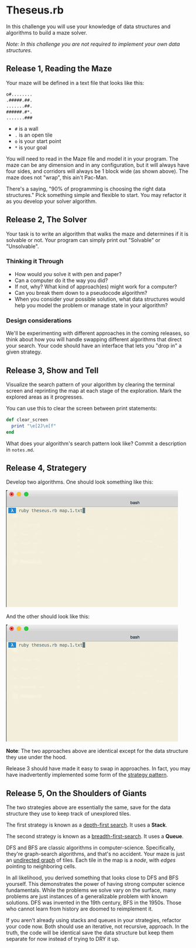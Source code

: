 # Theseus.rb

In this challenge you will use your knowledge of data structures and algorithms to build a maze solver.

*Note: In this challenge you are not required to implement your own data structures.*

## Release 1, Reading the Maze

Your maze will be defined in a text file that looks like this:

```
o#........
.#####.##.
.......##.
######.#*.
.......###
```

 * `#` is a wall
 * `.` is an open tile
 * `o` is your start point
 * `*` is your goal

You will need to read in the Maze file and model it in your program. The maze can be any dimension and in any configuration, but it will always have four sides, and corridors will always be 1 block wide (as shown above). The maze does not "wrap", this ain't Pac-Man.

There's a saying, "90% of programming is choosing the right data structures." Pick something simple and flexible to start. You may refactor it as you develop your solver algorithm.

## Release 2, The Solver

Your task is to write an algorithm that walks the maze and determines if it is solvable or not. Your program can simply print out "Solvable" or "Unsolvable".

### Thinking it Through

 * How would _you_ solve it with pen and paper?
 * Can a computer do it the way you did?
 * If not, why? What kind of approach(es) might work for a computer?
 * Can you break them down to a pseudocode algorithm?
 * When you consider your possible solution, what data structures would help you model the problem or manage state in your algorithm?

### Design considerations

We'll be experimenting with different approaches in the coming releases, so think about how you will handle swapping different algorithms that direct your search. Your code should have an interface that lets you "drop in" a given strategy.

## Release 3, Show and Tell

Visualize the search pattern of your algorithm by clearing the terminal screen and reprinting the map at each stage of the exploration. Mark the explored areas as it progresses.

You can use this to clear the screen between print statements:

```ruby
def clear_screen
  print "\e[2J\e[f"
end
```

What does your algorithm's search pattern look like? Commit a description in `notes.md`.


## Release 4, Strategery
Develop two algorithms. One should look something like this:

![](assets/dfs.gif)

And the other should look like this:

![](assets/bfs.gif)

**Note**: The two approaches above are identical except for the data structure they use under the hood.

Release 3 should have made it easy to swap in approaches. In fact, you may have inadvertently implemented some form of the [strategy pattern](http://en.wikipedia.org/wiki/Strategy_pattern).

## Release 5, On the Shoulders of Giants

The two strategies above are essentially the same, save for the data structure they use to keep track of unexplored tiles.

The first strategy is known as a [depth-first search](http://en.wikipedia.org/wiki/Depth-first_search). It uses a **Stack**.

The second strategy is known as a [breadth-first-search](http://en.wikipedia.org/wiki/Breadth-first_search). It uses a **Queue**.

DFS and BFS are classic algorithms in computer-science. Specifically, they're graph-search algorithms, and that's no accident. Your maze is just an [undirected graph](http://en.wikipedia.org/wiki/Graph_theory) of tiles. Each tile in the map is a _node_, with _edges_ pointing to neighboring cells.

In all likelihood, you derived something that looks close to DFS and BFS yourself. This demonstrates the power of having strong computer science fundamentals. While the problems we solve vary on the surface, many problems are just instances of a generalizable problem with known  solutions. DFS was invented in the 19th century, BFS in the 1950s. Those who cannot learn from history are doomed to reimplement it.

If you aren't already using stacks and queues in your strategies, refactor your code now. Both should use an iterative, not recursive, approach. In the truth, the code will be identical save the data structure but keep them separate for now instead of trying to DRY it up.
